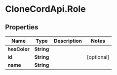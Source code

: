 # CloneCordApi.Role

## Properties

Name | Type | Description | Notes
------------ | ------------- | ------------- | -------------
**hexColor** | **String** |  | 
**id** | **String** |  | [optional] 
**name** | **String** |  | 



